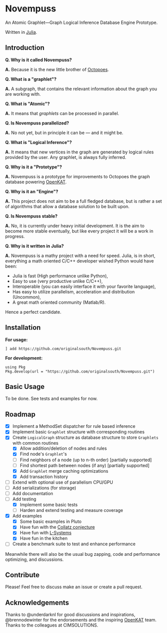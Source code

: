 # Novempuss

An Atomic Graphlet—Graph Logical Inference Database Engine Prototype.

Written in [Julia](https://julialang.org/).

## Introduction

**Q. Why is it called Novempuss?**

**A.** Because it is the new little brother of [Octopoes](https://github.com/minvws/nl-kat-coordination/tree/main/octopoes).

**Q. What is a "graphlet"?**

**A.** A subgraph, that contains the relevant information about the graph you are working with.

**Q. What is "Atomic"?**

**A.** It means that _graphlets_ can be processed in parallel.

**Q. Is Novempuss parallelized?**

**A.** No not yet, but in principle it can be — and it might be.

**Q. What is "Logical Inference"?**

**A.** It means that new vertices in the graph are generated by logical rules provided by the user.
Any graphlet, is always fully inferred.

**Q. Why is it a "Prototype"?**

**A.** Novempuss is a prototype for improvements to Octopoes the graph database powering [OpenKAT](https://github.com/minvws/nl-kat-coordination/).

**Q. Why is it an "Engine"?**

**A.** This project does not aim to be a full fledged database, but is rather a set of algorithms that allow a database solution to be built upon.

**Q. Is Novempuss stable?**

**A.** No, it is currently under heavy initial development.
It is the aim to become more stable eventually, but like every project it will be a work in progress.

**Q. Why is it written in Julia?**

**A.** Novempuss is a mathy project with a need for speed.
Julia, is in short, everything a math oriented C/C++ developer wished Python would have been:
* Julia is fast (High performance unlike Python),
* Easy to use (very productive unlike C/C++), 
* Interoperable (you can easily interface it with your favorite language),
* Has easy to utilize parallelism, acceleration and distribution (Uncommon),
* A great math oriented community (Matlab/R).

Hence a perfect candidate.

## Installation

**For usage:**
```
] add https://github.com/originalsouth/Novempuss.git
```

**For development:**
```
using Pkg
Pkg.develop(url = "https://github.com/originalsouth/Novempuss.git")
```

## Basic Usage
To be done. See tests and examples for now.

## Roadmap
- [x] Implement a MethodSet dispatcher for rule based inference
- [x] Implement basic `Graphlet` structure with corresponding routines
- [x] Create `LogicalGraph` structure as database structure to store `Graphlets` with common routines
    - [x] Allow addition/deletion of nodes and rules
    - [x] Find node's `Graphlet`'s
    - [ ] Find neighbors of a node (up to n-th order) [partially supported]
    - [ ] Find shortest path between nodes (if any) [partially supported]
    - [x] Add `Graphlet` merge caching optimizations
    - [x] Add transaction history
- [ ] Extend with optional use of parallelism CPU/GPU
- [ ] Add serializations (for storage)
- [ ] Add documentation
- [ ] Add testing
    - [x] Implement some basic tests
    - [ ] Harden and extend testing and measure coverage
- [x] Add examples
    - [x] Some basic examples in Pluto
    - [x] Have fun with the [Collatz conjecture](https://en.wikipedia.org/wiki/Collatz_conjecture)
    - [x] Have fun with [L-Systems](https://en.wikipedia.org/wiki/L-system)
    - [x] Have fun in the kitchen
- [ ] Create a benchmark suite to test and enhance performance

Meanwhile there will also be the usual bug zapping, code and performance optimizing, and discussions.

## Contribute
Please! Feel free to discuss make an issue or create a pull request.

## Acknowledgements
Thanks to @underdarknl for good discussions and inspirations, @brennodewinter for the endorsements and the inspiring [OpenKAT](https://github.com/minvws/nl-kat-coordination/) team.
Thanks to the colleagues at CIMSOLUTIONS.
